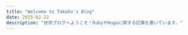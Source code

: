 ```yaml
---
title: "Welcome to Takaho's Blog"
date: 2025-02-22
description: "技術ブログへようこそ！RubyやHugoに関する記事を書いています。"
---
```


